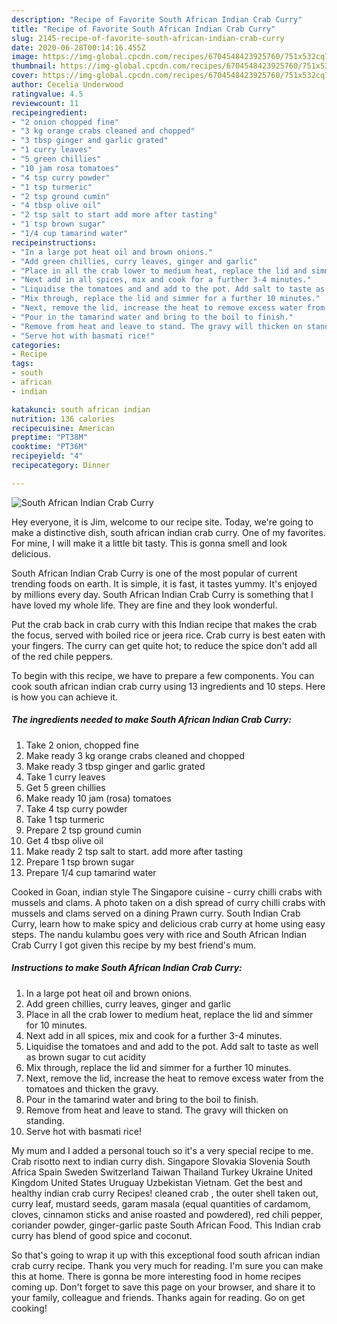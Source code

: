 ```yaml
---
description: "Recipe of Favorite South African Indian Crab Curry"
title: "Recipe of Favorite South African Indian Crab Curry"
slug: 2145-recipe-of-favorite-south-african-indian-crab-curry
date: 2020-06-28T00:14:16.455Z
image: https://img-global.cpcdn.com/recipes/6704548423925760/751x532cq70/south-african-indian-crab-curry-recipe-main-photo.jpg
thumbnail: https://img-global.cpcdn.com/recipes/6704548423925760/751x532cq70/south-african-indian-crab-curry-recipe-main-photo.jpg
cover: https://img-global.cpcdn.com/recipes/6704548423925760/751x532cq70/south-african-indian-crab-curry-recipe-main-photo.jpg
author: Cecelia Underwood
ratingvalue: 4.5
reviewcount: 11
recipeingredient:
- "2 onion chopped fine"
- "3 kg orange crabs cleaned and chopped"
- "3 tbsp ginger and garlic grated"
- "1 curry leaves"
- "5 green chillies"
- "10 jam rosa tomatoes"
- "4 tsp curry powder"
- "1 tsp turmeric"
- "2 tsp ground cumin"
- "4 tbsp olive oil"
- "2 tsp salt to start add more after tasting"
- "1 tsp brown sugar"
- "1/4 cup tamarind water"
recipeinstructions:
- "In a large pot heat oil and brown onions."
- "Add green chillies, curry leaves, ginger and garlic"
- "Place in all the crab lower to medium heat, replace the lid and simmer for 10 minutes."
- "Next add in all spices, mix and cook for a further 3-4 minutes."
- "Liquidise the tomatoes and and add to the pot. Add salt to taste as well as brown sugar to cut acidity"
- "Mix through, replace the lid and simmer for a further 10 minutes."
- "Next, remove the lid, increase the heat to remove excess water from the tomatoes and thicken the gravy."
- "Pour in the tamarind water and bring to the boil to finish."
- "Remove from heat and leave to stand. The gravy will thicken on standing."
- "Serve hot with basmati rice!"
categories:
- Recipe
tags:
- south
- african
- indian

katakunci: south african indian 
nutrition: 136 calories
recipecuisine: American
preptime: "PT38M"
cooktime: "PT36M"
recipeyield: "4"
recipecategory: Dinner

---
```



![South African Indian Crab Curry](https://img-global.cpcdn.com/recipes/6704548423925760/751x532cq70/south-african-indian-crab-curry-recipe-main-photo.jpg)

Hey everyone, it is Jim, welcome to our recipe site. Today, we're going to make a distinctive dish, south african indian crab curry. One of my favorites. For mine, I will make it a little bit tasty. This is gonna smell and look delicious.

South African Indian Crab Curry is one of the most popular of current trending foods on earth. It is simple, it is fast, it tastes yummy. It's enjoyed by millions every day. South African Indian Crab Curry is something that I have loved my whole life. They are fine and they look wonderful.

Put the crab back in crab curry with this Indian recipe that makes the crab the focus, served with boiled rice or jeera rice. Crab curry is best eaten with your fingers. The curry can get quite hot; to reduce the spice don&#39;t add all of the red chile peppers.


To begin with this recipe, we have to prepare a few components. You can cook south african indian crab curry using 13 ingredients and 10 steps. Here is how you can achieve it.

<!--inarticleads1-->

##### The ingredients needed to make South African Indian Crab Curry:

1. Take 2 onion, chopped fine
1. Make ready 3 kg orange crabs cleaned and chopped
1. Make ready 3 tbsp ginger and garlic grated
1. Take 1 curry leaves
1. Get 5 green chillies
1. Make ready 10 jam (rosa) tomatoes
1. Take 4 tsp curry powder
1. Take 1 tsp turmeric
1. Prepare 2 tsp ground cumin
1. Get 4 tbsp olive oil
1. Make ready 2 tsp salt to start. add more after tasting
1. Prepare 1 tsp brown sugar
1. Prepare 1/4 cup tamarind water


Cooked in Goan, indian style The Singapore cuisine - curry chilli crabs with mussels and clams. A photo taken on a dish spread of curry chilli crabs with mussels and clams served on a dining Prawn curry. South Indian Crab Curry, learn how to make spicy and delicious crab curry at home using easy steps. The nandu kulambu goes very with rice and South African Indian Crab Curry I got given this recipe by my best friend&#39;s mum. 

<!--inarticleads2-->

##### Instructions to make South African Indian Crab Curry:

1. In a large pot heat oil and brown onions.
1. Add green chillies, curry leaves, ginger and garlic
1. Place in all the crab lower to medium heat, replace the lid and simmer for 10 minutes.
1. Next add in all spices, mix and cook for a further 3-4 minutes.
1. Liquidise the tomatoes and and add to the pot. Add salt to taste as well as brown sugar to cut acidity
1. Mix through, replace the lid and simmer for a further 10 minutes.
1. Next, remove the lid, increase the heat to remove excess water from the tomatoes and thicken the gravy.
1. Pour in the tamarind water and bring to the boil to finish.
1. Remove from heat and leave to stand. The gravy will thicken on standing.
1. Serve hot with basmati rice!


My mum and I added a personal touch so it&#39;s a very special recipe to me. Crab risotto next to indian curry dish. Singapore Slovakia Slovenia South Africa Spain Sweden Switzerland Taiwan Thailand Turkey Ukraine United Kingdom United States Uruguay Uzbekistan Vietnam. Get the best and healthy indian crab curry Recipes! cleaned crab , the outer shell taken out, curry leaf, mustard seeds, garam masala (equal quantities of cardamom, cloves, cinnamon sticks and anise roasted and powdered), red chili pepper, coriander powder, ginger-garlic paste South African Food. This Indian crab curry has blend of good spice and coconut. 

So that's going to wrap it up with this exceptional food south african indian crab curry recipe. Thank you very much for reading. I'm sure you can make this at home. There is gonna be more interesting food in home recipes coming up. Don't forget to save this page on your browser, and share it to your family, colleague and friends. Thanks again for reading. Go on get cooking!
